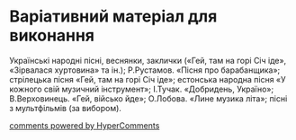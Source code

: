<div id="hypercomments_widget" class="js-hypercomments-widget invisible"></div>

# Варіативний матеріал для виконання

Українські народні пісні, веснянки, заклички («Гей, там на горі Січ іде», «Зірвалася хуртовина» та ін.); Р.Рустамов. «Пісня про барабанщика»; стрілецька пісня «Гей, там на горі Січ іде»; естонська народна пісня «У кожного свій музичний інструмент»; І.Тучак. «Добридень, Україно»; В.Верховинець. «Гей, військо йде»; О.Лобова. «Лине музика літа»; пісні з мультфільмів (за вибором). 

<div class="js-hypercomments-container">
    <a href="http://hypercomments.com" class="hc-link" title="comments widget">comments powered by HyperComments</a>
</div>